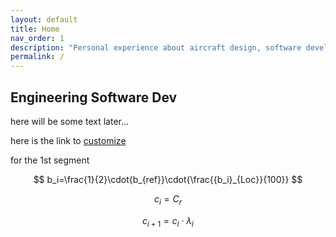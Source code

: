 ```yaml
---
layout: default
title: Home
nav_order: 1
description: "Personal experience about aircraft design, software development and other topics."
permalink: /
---
```


## Engineering Software Dev

here will be some text later...

here is the link to [customize](/docs/python/venv.md)

for the 1st segment
  
$$ b_i=\frac{1}{2}\cdot{b_{ref}}\cdot{\frac{{b_i}_{Loc}}{100}} $$

$$ c_i=C_{r}$$

$$ c_{i+1}=c_i\cdot\lambda_i $$
